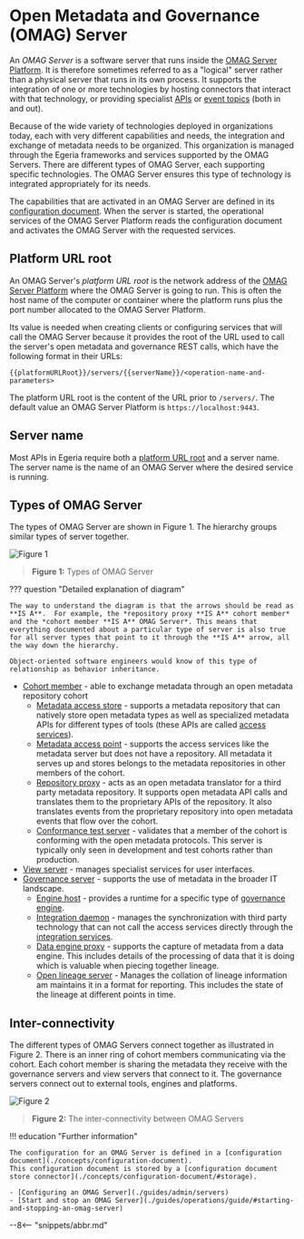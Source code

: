<!-- SPDX-License-Identifier: CC-BY-4.0 -->
<!-- Copyright Contributors to the Egeria project. -->

# Open Metadata and Governance (OMAG) Server

An *OMAG Server* is a software server that runs inside the [OMAG Server Platform](./concepts/omag-server-platform). It is therefore sometimes referred to as a "logical" server rather than a physical server that runs in its own process. It supports the integration of one or more technologies by hosting connectors that interact with that technology, or providing specialist [APIs](./basic-concepts/#application-programming-interface-apis) or [event topics](./basic-concepts/#topic) (both in and out).

Because of the wide variety of technologies deployed in organizations today, each with very different capabilities and needs, the integration and exchange of metadata needs to be organized. This organization is managed through the Egeria frameworks and services supported by the OMAG Servers. There are different types of OMAG Server, each supporting specific technologies. The OMAG Server ensures this type of technology is integrated appropriately for its needs.

The capabilities that are activated in an OMAG Server are defined in its [configuration document](./concepts/configuration-document). When the server is started, the operational services of the OMAG Server Platform reads the configuration document and activates the OMAG Server with the requested services.

## Platform URL root

An OMAG Server's *platform URL root* is the network address of the [OMAG Server Platform](./concepts/omag-server-platform) where the OMAG Server is going to run. This is often the host name of the computer or container where the platform runs plus the port number allocated to the OMAG Server Platform.

Its value is needed when creating clients or configuring services that will call the OMAG Server because it provides the root of the URL used to call the server's open metadata and governance REST calls, which have the following format in their URLs:

```text
{{platformURLRoot}}/servers/{{serverName}}/<operation-name-and-parameters>
```

The platform URL root is the content of the URL prior to `/servers/`. The default value an OMAG Server Platform is `https://localhost:9443`.

## Server name

Most APIs in Egeria require both a [platform URL root](#platform-url-root) and a server name. The server name is the name of an OMAG Server where the desired service is running.

## Types of OMAG Server

The types of OMAG Server are shown in Figure 1. The hierarchy groups similar types of server together.

![Figure 1](types-of-omag-servers.svg)
> **Figure 1:** Types of OMAG Server

??? question "Detailed explanation of diagram"

    The way to understand the diagram is that the arrows should be read as **IS A**.  For example, the *repository proxy **IS A** cohort member* and the *cohort member **IS A** OMAG Server*. This means that everything documented about a particular type of server is also true for all server types that point to it through the **IS A** arrow, all the way down the hierarchy.

    Object-oriented software engineers would know of this type of relationship as behavior inheritance.

- [Cohort member](cohort-member) - able to exchange metadata through an open metadata repository cohort
    - [Metadata access store](./concepts/metadata-access-store) - supports a metadata repository that can natively store open metadata types as well as specialized metadata APIs for different types of tools (these APIs are called [access services](./services/omas)).
    - [Metadata access point](./concepts/metadata-access-point) - supports the access services like the metadata server but does not have a repository. All metadata it serves up and stores belongs to the metadata repositories in other members of the cohort.
    - [Repository proxy](./concepts/repository-proxy) - acts as an open metadata translator for a third party metadata repository. It supports open metadata API calls and translates them to the proprietary APIs of the repository. It also translates events from the proprietary repository into open metadata events that flow over the cohort.
    - [Conformance test server](./concepts/conformance-test-server) - validates that a member of the cohort is conforming with the open metadata protocols. This server is typically only seen in development and test cohorts rather than production.
- [View server](./concepts/view-server) - manages specialist services for user interfaces.
- [Governance server](./concepts/governance-server) - supports the use of metadata in the broader IT landscape.
    - [Engine host](./concepts/engine-host) - provides a runtime for a specific type of [governance engine](./services/omes).
    - [Integration daemon](./concepts/integration-daemon) - manages the synchronization with third party technology that can not call the access services directly through the [integration services](./services/omis).
    - [Data engine proxy](./concepts/data-engine-proxy) - supports the capture of metadata from a data engine. This includes details of the processing of data that it is doing which is valuable when piecing together lineage.
    - [Open lineage server](./concepts/open-lineage-server) - Manages the collation of lineage information am maintains it in a format for reporting. This includes the state of the lineage at different points in time.

## Inter-connectivity

The different types of OMAG Servers connect together as illustrated in Figure 2. There is an inner ring of cohort members communicating via the cohort. Each cohort member is sharing the metadata they receive with the governance servers and view servers that connect to it. The governance servers connect out to external tools, engines and platforms.

![Figure 2](omag-server-ecosystem.svg)
> **Figure 2:** The inter-connectivity between OMAG Servers


!!! education "Further information"

    The configuration for an OMAG Server is defined in a [configuration document](./concepts/configuration-document).
    This configuration document is stored by a [configuration document store connector](./concepts/configuration-document/#storage).

    - [Configuring an OMAG Server](./guides/admin/servers)
    - [Start and stop an OMAG Server](./guides/operations/guide/#starting-and-stopping-an-omag-server)

--8<-- "snippets/abbr.md"
